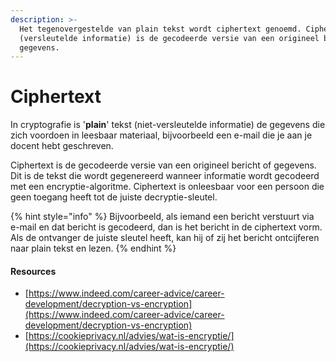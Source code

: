 ```yaml
---
description: >-
  Het tegenovergestelde van plain tekst wordt ciphertext genoemd. Ciphertext
  (versleutelde informatie) is de gecodeerde versie van een origineel bericht of
  gegevens.
---
```


# Ciphertext

In cryptografie is '**plain**' tekst (niet-versleutelde informatie) de gegevens die zich voordoen in leesbaar materiaal, bijvoorbeeld een e-mail die je aan je docent hebt geschreven.

Ciphertext is de gecodeerde versie van een origineel bericht of gegevens. Dit is de tekst die wordt gegenereerd wanneer informatie wordt gecodeerd met een encryptie-algoritme. Ciphertext is onleesbaar voor een persoon die geen toegang heeft tot de juiste decryptie-sleutel.

{% hint style="info" %}
Bijvoorbeeld, als iemand een bericht verstuurt via e-mail en dat bericht is gecodeerd, dan is het bericht in de ciphertext vorm. Als de ontvanger de juiste sleutel heeft, kan hij of zij het bericht ontcijferen naar plain tekst en lezen.
{% endhint %}

#### Resources

* [https://www.indeed.com/career-advice/career-development/decryption-vs-encryption](https://www.indeed.com/career-advice/career-development/decryption-vs-encryption)
* [https://cookieprivacy.nl/advies/wat-is-encryptie/](https://cookieprivacy.nl/advies/wat-is-encryptie/)
